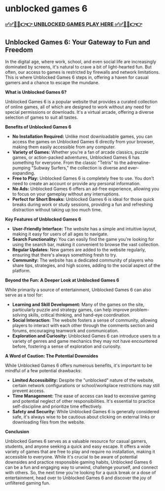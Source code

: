 # unblocked games 6

### [✅✅🔴🔴👉👉 UNBLOCKED GAMES PLAY HERE ✅✅🔴🔴👉👉](https://topstoryindia.com)

## Unblocked Games 6: Your Gateway to Fun and Freedom

In the digital age, where work, school, and even social life are increasingly dominated by screens, it's natural to crave a bit of light-hearted fun.  But often, our access to games is restricted by firewalls and network limitations. This is where Unblocked Games 6 steps in, offering a haven for casual gamers and a chance to escape the mundane.

**What is Unblocked Games 6?**

Unblocked Games 6 is a popular website that provides a curated collection of online games, all of which are designed to work without any need for special permissions or downloads. It's a virtual arcade, offering a diverse selection of games to suit all tastes.

**Benefits of Unblocked Games 6**

* **No Installation Required:** Unlike most downloadable games, you can access the games on Unblocked Games 6 directly from your browser, making them easily accessible from any computer.
* **Variety of Games:** Whether you're a fan of arcade classics, puzzle games, or action-packed adventures, Unblocked Games 6 has something for everyone. From the classic "Tetris" to the adrenaline-pumping "Subway Surfers," the collection is diverse and ever-expanding.
* **Free to Play:** Unblocked Games 6 is completely free to use. You don't need to create an account or provide any personal information.
* **No Ads:** Unblocked Games 6 offers an ad-free experience, allowing you to focus on your gameplay without any interruptions.
* **Perfect for Short Breaks:** Unblocked Games 6 is ideal for those quick breaks during work or study sessions, providing a fun and refreshing distraction without taking up too much time.

**Key Features of Unblocked Games 6**

* **User-Friendly Interface:** The website has a simple and intuitive layout, making it easy for users of all ages to navigate.
* **Search Functionality:** You can easily find the game you're looking for using the search bar, making it convenient to browse the vast collection.
* **Regular Updates:** New games are added to the website regularly, ensuring that there's always something fresh to try.
* **Community:** The website has a dedicated community of players who share tips, strategies, and high scores, adding to the social aspect of the platform.

**Beyond the Fun:  A Deeper Look at Unblocked Games 6**

While primarily a source of entertainment, Unblocked Games 6 can also serve as a tool for:

* **Learning and Skill Development:** Many of the games on the site, particularly puzzle and strategy games, can help improve problem-solving skills, critical thinking, and hand-eye coordination. 
* **Social Interaction:** The website fosters a sense of community, allowing players to interact with each other through the comments section and forums, encouraging teamwork and communication.
* **Exploration and Curiosity:** Unblocked Games 6 can introduce users to a variety of genres and game mechanics they may not have encountered before, fostering a sense of exploration and curiosity.

**A Word of Caution:  The Potential Downsides**

While Unblocked Games 6 offers numerous benefits, it's important to be mindful of a few potential drawbacks:

* **Limited Accessibility:**  Despite the "unblocked" nature of the website, certain network configurations or school/workplace restrictions may still prevent access.
* **Time Management:** The ease of access can lead to excessive gaming and potential neglect of other responsibilities. It's essential to practice self-discipline and prioritize time effectively.
* **Safety and Security:** While Unblocked Games 6 is generally considered safe, it's always wise to be cautious about clicking on external links or downloading files from the website.

**Conclusion**

Unblocked Games 6 serves as a valuable resource for casual gamers, students, and anyone seeking a quick and easy escape. It offers a wide variety of games that are free to play and require no installation, making it accessible to everyone. While it's crucial to be aware of potential downsides and practice responsible gaming habits, Unblocked Games 6 can be a fun and engaging way to unwind, challenge yourself, and connect with others. So, the next time you're looking for a quick break or a dose of entertainment, head over to Unblocked Games 6 and discover the joy of unfiltered gaming fun. 
